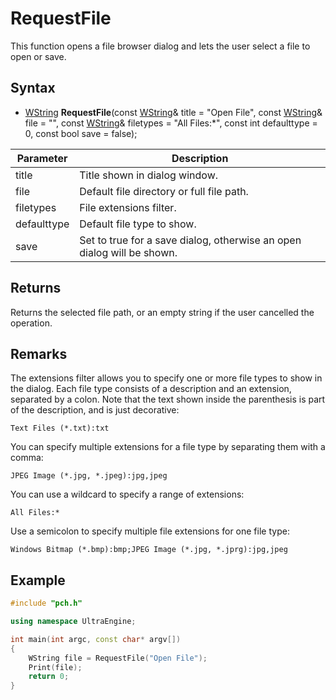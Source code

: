 # RequestFile #
This function opens a file browser dialog and lets the user select a file to open or save.

## Syntax ##
- [WString](WString.md) **RequestFile**(const [WString](WString.md)& title = "Open File", const [WString](WString.md)& file = "", const [WString](WString.md)& filetypes = "All Files:\*", const int defaulttype = 0, const bool save = false);

| Parameter | Description |
| ----- | ----- |
| title | Title shown in dialog window. |
| file | Default file directory or full file path. |
| filetypes | File extensions filter. |
| defaulttype | Default file type to show. |
| save | Set to true for a save dialog, otherwise an open dialog will be shown. |

## Returns ##
Returns the selected file path, or an empty string if the user cancelled the operation.

## Remarks ##
The extensions filter allows you to specify one or more file types to show in the dialog. Each file type consists of a description and an extension, separated by a colon. Note that the text shown inside the parenthesis is part of the description, and is just decorative:

```
Text Files (*.txt):txt
```

You can specify multiple extensions for a file type by separating them with a comma:

```
JPEG Image (*.jpg, *.jpeg):jpg,jpeg
```

You can use a wildcard to specify a range of extensions:

```
All Files:*
```

Use a semicolon to specify multiple file extensions for one file type:

```
Windows Bitmap (*.bmp):bmp;JPEG Image (*.jpg, *.jprg):jpg,jpeg
```

## Example ##

```c++
#include "pch.h"

using namespace UltraEngine;

int main(int argc, const char* argv[])
{
	WString file = RequestFile("Open File");
	Print(file);
	return 0;
}
```
